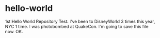 # hello-world
1st Hello World Repository Test.
I've been to DisneyWorld 3 times this year, NYC 1 time.
I was photobombed at QuakeCon.
I'm going to save this file now. OK.